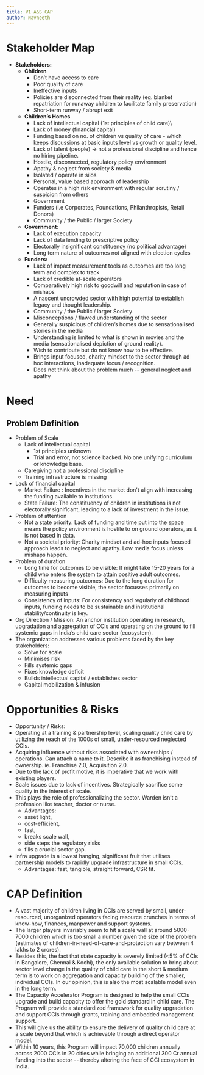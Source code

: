 ```yaml
---
title: V1 A&S CAP
author: Navneeth
---
```


#  Stakeholder Map
-  **Stakeholders:**
	- **Children**
		- Don’t have access to care
		- Poor quality of care
		- Ineffective inputs
		- Policies are disconnected from their reality (eg. blanket repatriation for runaway children to facilitate family preservation)
		- Short-term runway / abrupt exit
	-  **Children’s Homes**
		-  Lack of intellectual capital (1st principles of child care)\
		- Lack of money (financial capital)
		- Funding based on no. of children vs quality of care - which keeps discussions at basic inputs level vs growth or quality level. 
		- Lack of talent (people) -> not a professional discipline and hence no hiring pipeline.  
		- Hostile, disconnected, regulatory policy environment
		- Apathy & neglect from society & media 
		- Isolated / operate in silos
		- Personal, value based approach of leadership
		- Operates in a high risk environment with regular scrutiny / suspicion from others
		- Government 
		- Funders (i.e Corporates, Foundations, Philanthropists, Retail Donors)
		- Community / the Public / larger Society  
	- **Government:**
		- Lack of execution capacity 
		- Lack of data lending to prescriptive policy
		- Electorally insignificant constituency (no political advantage)
		- Long term nature of outcomes not aligned with election cycles
	- **Funders:**
		- Lack of impact measurement tools as outcomes are too long term and complex to track
		- Lack of credible at-scale operators
		- Comparatively high risk to goodwill and reputation in case of mishaps
		- A nascent uncrowded sector with high potential to establish legacy and thought leadership.
		- Community / the Public / larger Society
		- Misconceptions / flawed understanding of the sector
		- Generally suspicious of children’s homes due to sensationalised stories in the media
		- Understanding is limited to what is shown in movies and the media (sensationalised depiction of ground reality).
		- Wish to contribute but do not know how to be effective.
		- Brings input focused, charity mindset to the sector through ad hoc interactions, inadequate focus / recognition.
		- Does not think about the problem much -- general neglect and apathy


# Need
## Problem Definition
- Problem of Scale
	- Lack of intellectual capital 
		-  1st principles unknown
		- Trial and error, not science backed. No one unifying curriculum or knowledge base. 
	- Caregiving not a professional discipline
	- Training infrastructure is missing
- Lack of financial capital
	- Market Failure : Incentives in the market don't align with increasing the funding available to institutions. 
	- State Failure: The constituency of children in institutions is not electorally significant, leading to a lack of investment in the issue. 
- Problem of attention
	- Not a state priority: Lack of funding and time put into the space means the policy environment is hostile to on ground operators, as it is not based in data.
	- Not a societal priority: Charity mindset and ad-hoc inputs focused approach leads to neglect and apathy. Low media focus unless mishaps happen. 
- Problem of duration
	- Long time for outcomes to be visible: It might take 15-20 years for a child who enters the system to attain positive adult outcomes. 
	- Difficulty measuring outcomes: Due to the long duration for outcomes to become visible, the sector focusses primarily on measuring inputs
	- Consistency of inputs: For consistency and regularly of childhood inputs, funding needs to be sustainable and institutional stability/continuity is key. 
- Org Direction / Mission: An anchor institution operating in research, upgradation and aggregation of CCIs and operating on the ground to fill systemic gaps in India’s child care sector (ecosystem).
- The organization addresses various problems faced by the key stakeholders: 
	- Solve for scale 
	- Minimises risk 
	- Fills systemic gaps
	- Fixes knowledge deficit
	- Builds intellectual capital / establishes sector 
	- Capital mobilization & infusion



# Opportunities & Risks
- Opportunity / Risks:
- Operating at a training & partnership level, scaling quality child care by utilizing the reach of the 1000s of small, under-resourced neglected CCIs.
- Acquiring influence without risks associated with ownerships / operations. Can attach a name to it. Describe it as franchising instead of ownership. ie. Franchise 2.0, Acquisition 2.0.
- Due to the lack of profit motive, it is imperative that we work with existing players. 
- Scale issues due to lack of incentives. Strategically sacrifice some quality in the interest of scale.
- This plays the role of professionalizing the sector. Warden isn’t a profession like teacher, doctor or nurse. 
	- Advantages: 
	- asset light, 
	- cost-efficient, 
	- fast, 
	- breaks scale wall, 
	- side steps the regulatory risks
	- fills a crucial sector gap. 
- Infra upgrade is a lowest hanging, significant fruit that utilises partnership models to rapidly upgrade infrastructure in small CCIs. 
	- Advantages: fast, tangible, straight forward, CSR fit. 


# CAP Definition
- A vast majority of children living in CCIs are served by small, under-resourced, unorganized operators facing resource crunches in terms of know-how, finances, manpower and support systems. 
- The larger players invariably seem to hit a scale wall at around 5000-7000 children which is too small a number given the size of the problem (estimates of children-in-need-of-care-and-protection vary between 4 lakhs to 2 crores). 
- Besides this, the fact that state capacity is severely limited (<5% of CCIs in Bangalore, Chennai & Kochi), the only available solution to bring about sector level change in the quality of child care in the short & medium term is to work on aggregation and capacity building of the smaller, individual CCIs. In our opinion, this is also the most scalable model even in the long term. 
- The Capacity Accelerator Program is designed to help the small CCIs upgrade and build capacity to offer the gold standard in child care. The Program will provide a standardized framework for quality upgradation and support CCIs through grants, training and embedded management support. 
- This will give us the ability to ensure the delivery of quality child care at a scale beyond that which is achievable through a direct operator model. 
- Within 10 years, this Program will impact 70,000 children annually across 2000 CCIs in 20 cities while bringing an additional 300 Cr annual funding into the sector -- thereby altering the face of CCI ecosystem in India. 

